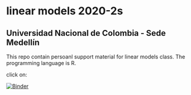 # linear models 2020-2s
## Universidad Nacional de Colombia - Sede Medellín
This repo contain persoanl support material for linear models class.
The programming language is R.



click on: 

[![Binder](https://mybinder.org/badge_logo.svg)](https://mybinder.org/v2/gh/it-ces/linear_models/main?filepath=R_lab.ipynb)
